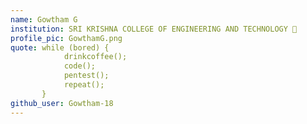 ```yaml
---
name: Gowtham G 
institution: SRI KRISHNA COLLEGE OF ENGINEERING AND TECHNOLOGY 🚩 
profile_pic: GowthamG.png 
quote: while (bored) {
       	    drinkcoffee();
       	    code();
       	    pentest();
       	    repeat();
       } 
github_user: Gowtham-18
---
```

